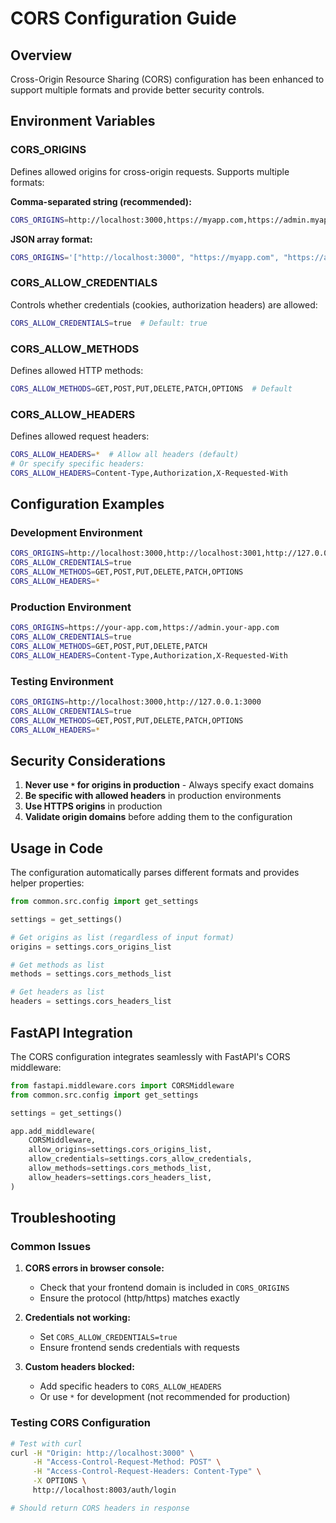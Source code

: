 # CORS Configuration Guide

## Overview

Cross-Origin Resource Sharing (CORS) configuration has been enhanced to support multiple formats and provide better security controls.

## Environment Variables

### CORS_ORIGINS

Defines allowed origins for cross-origin requests. Supports multiple formats:

**Comma-separated string (recommended):**
```bash
CORS_ORIGINS=http://localhost:3000,https://myapp.com,https://admin.myapp.com
```

**JSON array format:**
```bash
CORS_ORIGINS='["http://localhost:3000", "https://myapp.com", "https://admin.myapp.com"]'
```

### CORS_ALLOW_CREDENTIALS

Controls whether credentials (cookies, authorization headers) are allowed:
```bash
CORS_ALLOW_CREDENTIALS=true  # Default: true
```

### CORS_ALLOW_METHODS

Defines allowed HTTP methods:
```bash
CORS_ALLOW_METHODS=GET,POST,PUT,DELETE,PATCH,OPTIONS  # Default
```

### CORS_ALLOW_HEADERS

Defines allowed request headers:
```bash
CORS_ALLOW_HEADERS=*  # Allow all headers (default)
# Or specify specific headers:
CORS_ALLOW_HEADERS=Content-Type,Authorization,X-Requested-With
```

## Configuration Examples

### Development Environment
```bash
CORS_ORIGINS=http://localhost:3000,http://localhost:3001,http://127.0.0.1:3000
CORS_ALLOW_CREDENTIALS=true
CORS_ALLOW_METHODS=GET,POST,PUT,DELETE,PATCH,OPTIONS
CORS_ALLOW_HEADERS=*
```

### Production Environment
```bash
CORS_ORIGINS=https://your-app.com,https://admin.your-app.com
CORS_ALLOW_CREDENTIALS=true
CORS_ALLOW_METHODS=GET,POST,PUT,DELETE,PATCH
CORS_ALLOW_HEADERS=Content-Type,Authorization,X-Requested-With
```

### Testing Environment
```bash
CORS_ORIGINS=http://localhost:3000,http://127.0.0.1:3000
CORS_ALLOW_CREDENTIALS=true
CORS_ALLOW_METHODS=GET,POST,PUT,DELETE,PATCH,OPTIONS
CORS_ALLOW_HEADERS=*
```

## Security Considerations

1. **Never use `*` for origins in production** - Always specify exact domains
2. **Be specific with allowed headers** in production environments
3. **Use HTTPS origins** in production
4. **Validate origin domains** before adding them to the configuration

## Usage in Code

The configuration automatically parses different formats and provides helper properties:

```python
from common.src.config import get_settings

settings = get_settings()

# Get origins as list (regardless of input format)
origins = settings.cors_origins_list

# Get methods as list
methods = settings.cors_methods_list

# Get headers as list
headers = settings.cors_headers_list
```

## FastAPI Integration

The CORS configuration integrates seamlessly with FastAPI's CORS middleware:

```python
from fastapi.middleware.cors import CORSMiddleware
from common.src.config import get_settings

settings = get_settings()

app.add_middleware(
    CORSMiddleware,
    allow_origins=settings.cors_origins_list,
    allow_credentials=settings.cors_allow_credentials,
    allow_methods=settings.cors_methods_list,
    allow_headers=settings.cors_headers_list,
)
```

## Troubleshooting

### Common Issues

1. **CORS errors in browser console:**
   - Check that your frontend domain is included in `CORS_ORIGINS`
   - Ensure the protocol (http/https) matches exactly

2. **Credentials not working:**
   - Set `CORS_ALLOW_CREDENTIALS=true`
   - Ensure frontend sends credentials with requests

3. **Custom headers blocked:**
   - Add specific headers to `CORS_ALLOW_HEADERS`
   - Or use `*` for development (not recommended for production)

### Testing CORS Configuration

```bash
# Test with curl
curl -H "Origin: http://localhost:3000" \
     -H "Access-Control-Request-Method: POST" \
     -H "Access-Control-Request-Headers: Content-Type" \
     -X OPTIONS \
     http://localhost:8003/auth/login

# Should return CORS headers in response
```